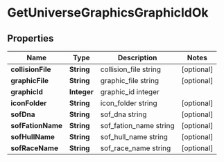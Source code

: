 
# GetUniverseGraphicsGraphicIdOk

## Properties
Name | Type | Description | Notes
------------ | ------------- | ------------- | -------------
**collisionFile** | **String** | collision_file string |  [optional]
**graphicFile** | **String** | graphic_file string |  [optional]
**graphicId** | **Integer** | graphic_id integer | 
**iconFolder** | **String** | icon_folder string |  [optional]
**sofDna** | **String** | sof_dna string |  [optional]
**sofFationName** | **String** | sof_fation_name string |  [optional]
**sofHullName** | **String** | sof_hull_name string |  [optional]
**sofRaceName** | **String** | sof_race_name string |  [optional]



